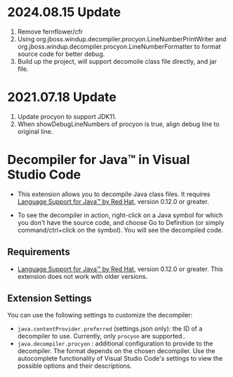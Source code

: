 # 2024.08.15 Update
1. Remove fernflower/cfr
2. Using org.jboss.windup.decompiler.procyon.LineNumberPrintWriter
     and org.jboss.windup.decompiler.procyon.LineNumberFormatter
   to format source code for better debug.
3. Build up the project, will support decomoile class file directly, and jar file.


# 2021.07.18 Update
1. Update procyon to support JDK11.
2. When showDebugLineNumbers of procyon is true, align debug line to original line.


# Decompiler for Java&trade; in Visual Studio Code
*  This extension allows you to decompile Java class files. It requires [Language Support for Java&trade; by Red Hat](https://marketplace.visualstudio.com/items?itemName=redhat.java), version 0.12.0 or greater.

*  To see the decompiler in action, right-click on a Java symbol for which you don't have the source code, and choose Go to Definition (or simply command/ctrl+click on the symbol). You will see the decompiled code.


## Requirements
*  [Language Support for Java&trade; by Red Hat](https://marketplace.visualstudio.com/items?itemName=redhat.java), version 0.12.0 or greater. This extension does not work with older versions.


## Extension Settings
You can use the following settings to customize the decompiler:

* `java.contentProvider.preferred` (settings.json only): the ID of a decompiler to use. Currently, only `procyon` are supported..
* `java.decompiler.procyon` : additional configuration to provide to the decompiler. The format depends on the chosen decompiler. Use the autocomplete functionality of Visual Studio Code's settings to view the possible options and their descriptions.
